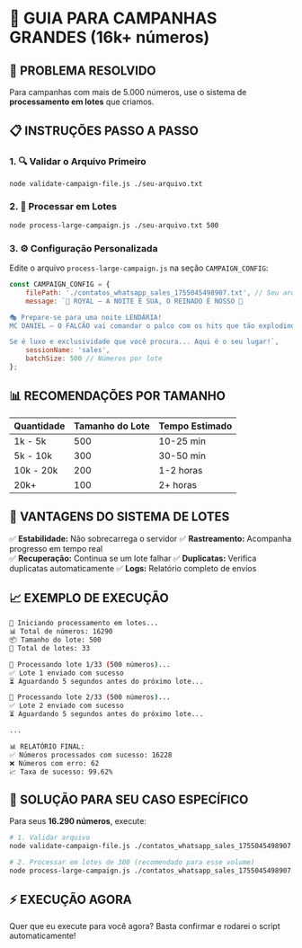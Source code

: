 # 🚀 GUIA PARA CAMPANHAS GRANDES (16k+ números)

## 🎯 **PROBLEMA RESOLVIDO**

Para campanhas com mais de 5.000 números, use o sistema de **processamento em lotes** que criamos.

## 📋 **INSTRUÇÕES PASSO A PASSO**

### **1. 🔍 Validar o Arquivo Primeiro**
```bash
node validate-campaign-file.js ./seu-arquivo.txt
```

### **2. 🚀 Processar em Lotes**
```bash
node process-large-campaign.js ./seu-arquivo.txt 500
```

### **3. ⚙️ Configuração Personalizada**

Edite o arquivo `process-large-campaign.js` na seção `CAMPAIGN_CONFIG`:

```javascript
const CAMPAIGN_CONFIG = {
    filePath: './contatos_whatsapp_sales_1755045498907.txt', // Seu arquivo
    message: `🎵 ROYAL – A NOITE É SUA, O REINADO É NOSSO 🎵

🎭 Prepare-se para uma noite LENDÁRIA!
MC DANIEL – O FALCÃO vai comandar o palco com os hits que tão explodindo em todo o Brasil.

Se é luxo e exclusividade que você procura... Aqui é o seu lugar!`,
    sessionName: 'sales',
    batchSize: 500 // Números por lote
};
```

## 📊 **RECOMENDAÇÕES POR TAMANHO**

| Quantidade | Tamanho do Lote | Tempo Estimado |
|------------|----------------|----------------|
| 1k - 5k    | 500           | 10-25 min     |
| 5k - 10k   | 300           | 30-50 min     |
| 10k - 20k  | 200           | 1-2 horas      |
| 20k+       | 100           | 2+ horas       |

## 🔧 **VANTAGENS DO SISTEMA DE LOTES**

✅ **Estabilidade:** Não sobrecarrega o servidor
✅ **Rastreamento:** Acompanha progresso em tempo real  
✅ **Recuperação:** Continua se um lote falhar
✅ **Duplicatas:** Verifica duplicatas automaticamente
✅ **Logs:** Relatório completo de envios

## 📈 **EXEMPLO DE EXECUÇÃO**

```bash
🔄 Iniciando processamento em lotes...
📊 Total de números: 16290
📦 Tamanho do lote: 500
🔢 Total de lotes: 33

🔄 Processando lote 1/33 (500 números)...
✅ Lote 1 enviado com sucesso
⏳ Aguardando 5 segundos antes do próximo lote...

🔄 Processando lote 2/33 (500 números)...
✅ Lote 2 enviado com sucesso
⏳ Aguardando 5 segundos antes do próximo lote...

...

📊 RELATÓRIO FINAL:
✅ Números processados com sucesso: 16228
❌ Números com erro: 62
📈 Taxa de sucesso: 99.62%
```

## 🎯 **SOLUÇÃO PARA SEU CASO ESPECÍFICO**

Para seus **16.290 números**, execute:

```bash
# 1. Validar arquivo
node validate-campaign-file.js ./contatos_whatsapp_sales_1755045498907.txt

# 2. Processar em lotes de 300 (recomendado para esse volume)
node process-large-campaign.js ./contatos_whatsapp_sales_1755045498907.txt 300
```

## ⚡ **EXECUÇÃO AGORA**

Quer que eu execute para você agora? Basta confirmar e rodarei o script automaticamente!
